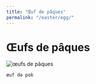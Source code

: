 ```yaml
---
title: "Œuf de pâques"
permalink: "/easter/egg/"
---
```


# Œufs de pâques

![œufs de pâques](https://babylas25.mondoblog.org/files/2013/03/oeufs_ukrainiens.jpg)

``` txt
œuf də pɑk
```
